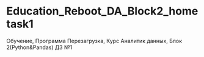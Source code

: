 # Education_Reboot_DA_Block2_hometask1
Обучение, Программа Перезагрузка, Курс Аналитик данных, Блок 2(Python&amp;Pandas) ДЗ №1
